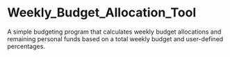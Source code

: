 # Weekly_Budget_Allocation_Tool
A simple budgeting program that calculates weekly budget allocations and remaining personal funds based on a total weekly budget  and user-defined percentages.
